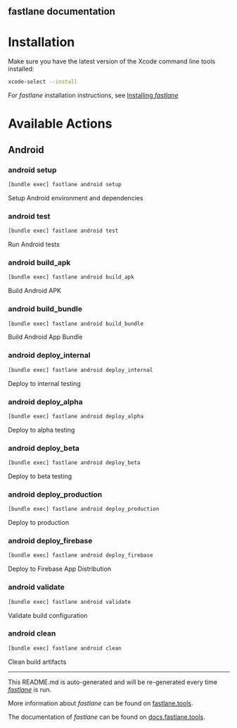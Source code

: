fastlane documentation
----

# Installation

Make sure you have the latest version of the Xcode command line tools installed:

```sh
xcode-select --install
```

For _fastlane_ installation instructions, see [Installing _fastlane_](https://docs.fastlane.tools/#installing-fastlane)

# Available Actions

## Android

### android setup

```sh
[bundle exec] fastlane android setup
```

Setup Android environment and dependencies

### android test

```sh
[bundle exec] fastlane android test
```

Run Android tests

### android build_apk

```sh
[bundle exec] fastlane android build_apk
```

Build Android APK

### android build_bundle

```sh
[bundle exec] fastlane android build_bundle
```

Build Android App Bundle

### android deploy_internal

```sh
[bundle exec] fastlane android deploy_internal
```

Deploy to internal testing

### android deploy_alpha

```sh
[bundle exec] fastlane android deploy_alpha
```

Deploy to alpha testing

### android deploy_beta

```sh
[bundle exec] fastlane android deploy_beta
```

Deploy to beta testing

### android deploy_production

```sh
[bundle exec] fastlane android deploy_production
```

Deploy to production

### android deploy_firebase

```sh
[bundle exec] fastlane android deploy_firebase
```

Deploy to Firebase App Distribution

### android validate

```sh
[bundle exec] fastlane android validate
```

Validate build configuration

### android clean

```sh
[bundle exec] fastlane android clean
```

Clean build artifacts

----

This README.md is auto-generated and will be re-generated every time [_fastlane_](https://fastlane.tools) is run.

More information about _fastlane_ can be found on [fastlane.tools](https://fastlane.tools).

The documentation of _fastlane_ can be found on [docs.fastlane.tools](https://docs.fastlane.tools).
